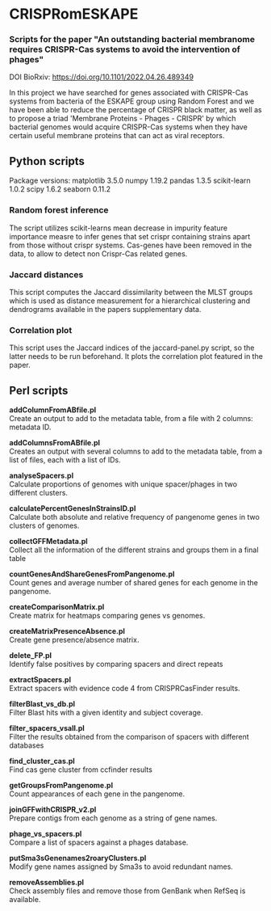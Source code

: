 # CRISPRomESKAPE

### Scripts for the paper "An outstanding bacterial membranome requires CRISPR-Cas systems to avoid the intervention of phages"

DOI BioRxiv: https://doi.org/10.1101/2022.04.26.489349

In this project we have searched for genes associated with CRISPR-Cas systems from bacteria of the ESKAPE group using Random Forest and we have been able to reduce the percentage of CRISPR black matter, as well as to propose a triad 'Membrane Proteins - Phages - CRISPR' by which bacterial genomes would acquire CRISPR-Cas systems when they have certain useful membrane proteins that can act as viral receptors.

## Python scripts
Package versions:
matplotlib 3.5.0
numpy 1.19.2
pandas 1.3.5
scikit-learn 1.0.2
scipy 1.6.2
seaborn 0.11.2
### Random forest inference
The script utilizes scikit-learns mean decrease in impurity feature importance measre to infer genes that set crispr containing strains apart from those without crispr systems. Cas-genes have been removed in the data, to allow to detect non Crispr-Cas related genes. 
### Jaccard distances
This script computes the Jaccard dissimilarity between the MLST groups which is used as distance measurement for a hierarchical clustering and dendrograms available in the papers supplementary data.
### Correlation plot
This script uses the Jaccard indices of the jaccard-panel.py script, so the latter needs to be run beforehand. It plots the correlation plot featured in the paper. 

## Perl scripts
**addColumnFromABfile.pl**  
Create an output to add to the metadata table, from a file with 2 columns: metadata ID.

**addColumnsFromABfile.pl**  
Creates an output with several columns to add to the metadata table, from a list of files, each with a list of IDs.

**analyseSpacers.pl**  
Calculate proportions of genomes with unique spacer/phages in two different clusters.

**calculatePercentGenesInStrainsID.pl**  
Calculate both absolute and relative frequency of pangenome genes in two clusters of genomes.

**collectGFFMetadata.pl**  
Collect all the information of the different strains and groups them in a final table

**countGenesAndShareGenesFromPangenome.pl**  
Count genes and average number of shared genes for each genome in the pangenome.

**createComparisonMatrix.pl**  
Create matrix for heatmaps comparing genes vs genomes.

**createMatrixPresenceAbsence.pl**  
Create gene presence/absence matrix.

**delete_FP.pl**  
Identify false positives by comparing spacers and direct repeats

**extractSpacers.pl**  
Extract spacers with evidence code 4 from CRISPRCasFinder results.

**filterBlast_vs_db.pl**  
Filter Blast hits with a given identity and subject coverage.

**filter_spacers_vsall.pl**  
Filter the results obtained from the comparison of spacers with different databases

**find_cluster_cas.pl**  
Find cas gene cluster from ccfinder results

**getGroupsFromPangenome.pl**  
Count appearances of each gene in the pangenome.

**joinGFFwithCRISPR_v2.pl**  
Prepare contigs from each genome as a string of gene names.

**phage_vs_spacers.pl**  
Compare a list of spacers against a phages database.

**putSma3sGenenames2roaryClusters.pl**  
Modify gene names assigned by Sma3s to avoid redundant names.

**removeAssemblies.pl**  
Check assembly files and remove those from GenBank when RefSeq is available. 

